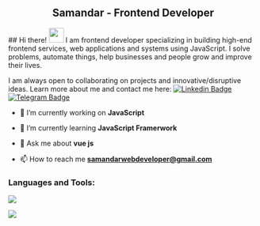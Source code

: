 <h2 align="center">
  Samandar - Frontend Developer
</h2>
## Hi there! <img src="https://raw.githubusercontent.com/aemmadi/aemmadi/master/wave.gif" width="30px">
I am frontend developer specializing in building high-end frontend services, web applications and systems using JavaScript. I solve problems, automate things, help businesses and people grow and improve their lives. </br>

I am always open to collaborating on projects and innovative/disruptive ideas. Learn more about me and contact me here:
[![Linkedin Badge](https://img.shields.io/badge/-samandarmirzarakhmonov-blue?style=flat-square&logo=Linkedin&logoColor=white&link=https://www.linkedin.com/in/samnadarmirzakhmonov/)](https://www.linkedin.com/in/sukhrob-nuraliev-100845186/) 
[![Telegram Badge](https://img.shields.io/badge/@SamandarMirzarahmonov-2CA5E0?style=flat-square&logo=telegram&logoColor=white&link=https://t.me/SamandarMirzarahmonov)](https://t.me/sukhrobnuraliev)


- 🔭 I’m currently working on **JavaScript**

- 🌱 I’m currently learning **JavaScript Framerwork**

- 💬 Ask me about **vue js**

- 📫 How to reach me **samandarwebdeveloper@gmail.com**

<h3 align="left">Languages and Tools:</h3>
<p align="left">
  <a href="https://skillicons.dev">
    <img src="https://skillicons.dev/icons?i=git,html,css,sass,bootstrap,tailwind,js,ts,react,vue,firebase,redux" />
  </a>
</p>
<div align="left">
  <img src="https://github-readme-stats.vercel.app/api?SMwebdeveloper=SMwebdeveloper&show_icons=true&theme=radical" />
</div>
